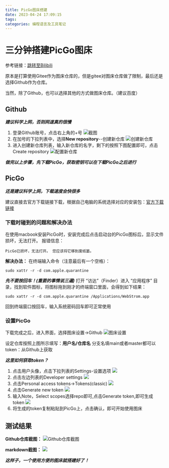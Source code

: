 ```yaml
---
title: PicGo图床搭建
date: 2023-04-24 17:09:15
tags:
categories: 编程语言及工具笔记
---
```


# 三分钟搭建PicGo图床
参考链接：[跳转至Bilibili](https://www.bilibili.com/video/BV1Ui4y1x7Cq/?spm_id_from=333.337.search-card.all.click)

原本是打算使用Gitee作为图床仓库的，但是gitee对图床仓库做了限制，最后还是选择Github作为仓库。

当然，除了Github，也可以选择其他的方式做图床仓库。（建议百度）
 ## Github
 ***建议科学上网，否则网速真的很慢***
1. 登录Github账号，点击右上角的+号
![截图](https://raw.githubusercontent.com/gooddefense/picture_bed/main/%E6%88%AA%E5%B1%8F2023-04-24%2019.47.25.png)
2. 在加号的下拉列表中，选择**New repository**--创建新仓库
![创建新仓库](https://raw.githubusercontent.com/gooddefense/picture_bed/main/%E6%88%AA%E5%B1%8F2023-04-24%2019.51.30.png)
3. 进入创建新仓库列表，输入新仓库的名字，剩下的按照下图配置即可，点击Create repository
![配置新仓库](https://raw.githubusercontent.com/gooddefense/picture_bed/main/%E6%88%AA%E5%B1%8F2023-04-24%2019.53.48.png)

***做完以上步骤，先下载PicGo，获取密钥可以在下载PicGo之后进行***

 ## PicGo
 ***还是建议科学上网，下载速度会快很多***

 建议直接去官方下载链接下载，根据自己电脑的系统选择对应的安装包：[官方下载链接 ](https://github.com/Molunerfinn/PicGo/releases)

### 下载时碰到的问题和解决办法
在使用macbook安装PicGo时，安装完成后点击启动台的PicGo图标后，显示文件损坏，无法打开。
报错信息：
```
PicGo已损坏，无法打开。 您应该将它移到废纸篓。
```

**解决办法：**
在终端输入命令（注意最后有一个空格）：
```shell
sudo xattr -r -d com.apple.quarantine 
```
***先不要按回车！(重要的事情说三遍)***
打开 “访达”（Finder）进入 “应用程序” 目录，找到软件图标，将图标拖到刚才的终端窗口里面，会得到如下结果：
```shell
sudo xattr -r -d com.apple.quarantine /Applications/WebStrom.app
```
回到终端窗口按回车，输入系统密码回车即可正常使用

### 设置PicGo
 下载完成之后，进入界面，选择图床设置->Github
 ![图床设置](https://raw.githubusercontent.com/gooddefense/picture_bed/main/%E6%88%AA%E5%B1%8F2023-04-24%2020.03.57.png)

 设定仓库按照上图所示填写：**用户名/仓库名**
 分支名填main或者master都可以
 token：从Github上获取

 ***这里如何获取token？***
 1. 点击用户头像，点击下拉列表的Settings-设置选项
 ![](https://raw.githubusercontent.com/gooddefense/picture_bed/main/%E6%88%AA%E5%B1%8F2023-04-24%2020.07.30.png) 
 2. 点击左边列表的Developer settings
 ![](https://raw.githubusercontent.com/gooddefense/picture_bed/main/%E6%88%AA%E5%B1%8F2023-04-24%2020.09.16.png)
 3. 点击Personal access tokens->Tokens(classic)
 ![](https://raw.githubusercontent.com/gooddefense/picture_bed/main/%E6%88%AA%E5%B1%8F2023-04-24%2020.11.19.png)
 4. 点击Generate new token
 ![](https://raw.githubusercontent.com/gooddefense/picture_bed/main/%E6%88%AA%E5%B1%8F2023-04-24%2020.13.19.png)
 5. 输入Note，Select scopes选择repo即可,点击Generate token,即可生成token
 ![](https://raw.githubusercontent.com/gooddefense/picture_bed/main/%E6%88%AA%E5%B1%8F2023-04-24%2020.15.26.png)
 6. 将生成的token复制粘贴到PicGo上，点击确认，即可开始使用图床


## 测试结果
**Github仓库截图：**
![Github仓库截图](https://raw.githubusercontent.com/gooddefense/picture_bed/main/%E6%88%AA%E5%B1%8F2023-04-24%2020.19.01.png)

**markdown截图：**
![](https://raw.githubusercontent.com/gooddefense/picture_bed/main/%E6%88%AA%E5%B1%8F2023-04-24%2020.20.26.png)

***这样子，一个使用方便的图床就搭建好了！***